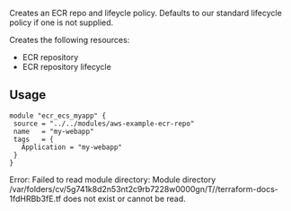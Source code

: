 Creates an ECR repo and lifeycle policy. Defaults to our standard lifecycle
policy if one is not supplied.

Creates the following resources:

* ECR repository
* ECR repository lifecycle

## Usage

```hcl
module "ecr_ecs_myapp" {
 source = "../../modules/aws-example-ecr-repo"
 name   = "my-webapp"
 tags   = {
   Application = "my-webapp"
 }
}
```

<!-- BEGINNING OF PRE-COMMIT-TERRAFORM DOCS HOOK -->
Error: Failed to read module directory: Module directory /var/folders/cv/5g741k8d2n53nt2c9rb7228w0000gn/T//terraform-docs-1fdHRBb3fE.tf does not exist or cannot be read.
<!-- END OF PRE-COMMIT-TERRAFORM DOCS HOOK -->
